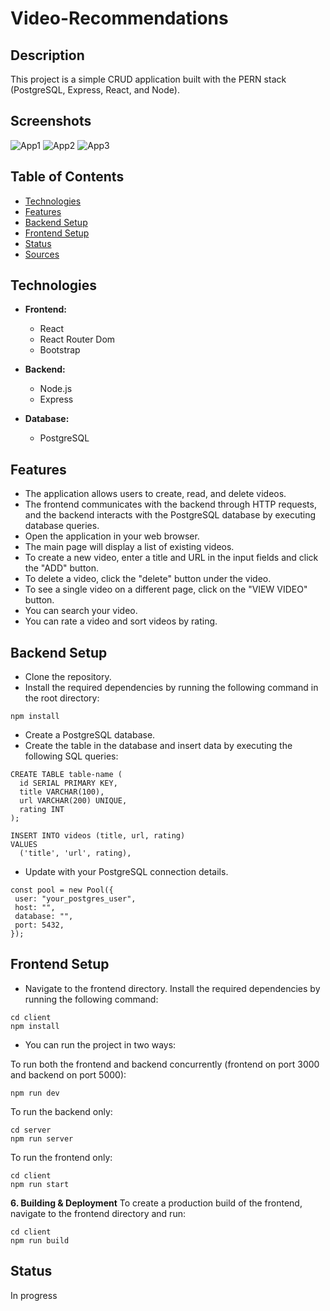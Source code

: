 # Video-Recommendations



## Description

This project is a simple CRUD application built with the PERN stack (PostgreSQL, Express, React, and Node).

## Screenshots
![App1](public/app1.jpg)
![App2](public/app2.jpg)
![App3](public/app3.jpg)
<!-- Add screenshots here -->

## Table of Contents

- [Technologies](#technologies)
- [Features](#features)
- [Backend Setup](#backend)
- [Frontend Setup](#frontend)
- [Status](#status)
- [Sources](#sources)

## Technologies

- **Frontend:**
  - React
  - React Router Dom
  - Bootstrap

- **Backend:**
  - Node.js
  - Express

- **Database:**
  - PostgreSQL
    
## Features
- The application allows users to create, read, and delete videos.
- The frontend communicates with the backend through HTTP requests, and the backend interacts with the PostgreSQL database by executing database queries.
- Open the application in your web browser.
- The main page will display a list of existing videos.
- To create a new video, enter a title and URL in the input fields and click the "ADD" button.
- To delete a video, click the "delete" button under the video.
- To see a single video on a different page, click on the "VIEW VIDEO" button.
- You can search your video.
- You can rate a video and sort videos by rating.
## Backend Setup
- Clone the repository.
- Install the required dependencies by running the following command in the root directory:
 ```dotenv
npm install
```
- Create a PostgreSQL database.
- Create the table in the database and insert data by executing the following SQL queries:
```dotenv
CREATE TABLE table-name (
  id SERIAL PRIMARY KEY,
  title VARCHAR(100),
  url VARCHAR(200) UNIQUE,
  rating INT
);

INSERT INTO videos (title, url, rating)
VALUES
  ('title', 'url', rating),
```
- Update with your PostgreSQL connection details.
 ```dotenv
const pool = new Pool({
  user: "your_postgres_user",
  host: "",
  database: "",
  port: 5432,
});

```
## Frontend Setup
- Navigate to the frontend directory. Install the required dependencies by running the following command:
```dotenv
cd client
npm install
```

- You can run the project in two ways:

To run both the frontend and backend concurrently (frontend on port 3000 and backend on port 5000):
```dotenv
npm run dev
```
To run the backend only:
```dotenv
cd server
npm run server
```
To run the frontend only:
```dotenv
cd client
npm run start
```
**6. Building & Deployment**
To create a production build of the frontend, navigate to the frontend directory and run:
```dotenv
cd client
npm run build
```
## Status  
In progress
